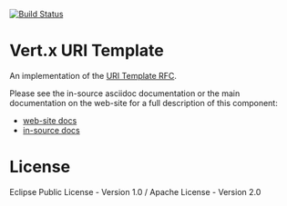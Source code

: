 [![Build Status](https://github.com/eclipse-vertx/vertx-uri-template/workflows/CI/badge.svg?branch=main)](https://github.com/eclipse-vertx/vertx-uri-template/actions?query=workflow%3ACI)

# Vert.x URI Template

An implementation of the [URI Template RFC](https://datatracker.ietf.org/doc/html/rfc6570).

Please see the in-source asciidoc documentation or the main documentation on the web-site for a full description
of this component:

* [web-site docs](https://vertx.io/docs/vertx-uri-template/java/)
* [in-source docs](src/main/asciidoc/index.adoc)

# License

Eclipse Public License - Version 1.0 / Apache License - Version 2.0
